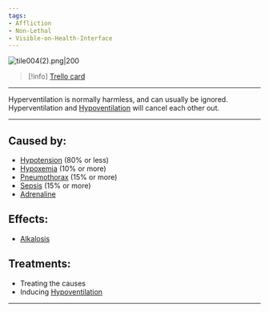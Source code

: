 ```yaml
---
tags:
- Affliction
- Non-Lethal
- Visible-on-Health-Interface
---
```


![tile004(2).png\|200](/Lungs/Hyperventilation%20-%20Attachments/6718845db30472d958dd7a57.png)

> [!info] [Trello card](https://trello.com/c/1EYpI6vE/6-hyperventilation)

---

Hyperventilation is normally harmless, and can usually be ignored. Hyperventilation and [Hypoventilation](Hypoventilation.md) will cancel each other out.

---

## Caused by:

- [Hypotension](../Blood/Hypotension.md) (80% or less)
- [Hypoxemia](../Blood/Hypoxemia.md) (10% or more)
- [Pneumothorax](Pneumothorax.md) (15% or more)
- [Sepsis](../Blood/Sepsis.md) (15% or more)
- [Adrenaline](../Items/Adrenaline.md)

## Effects:

- [Alkalosis](../Blood/Alkalosis.md)

## Treatments:

- Treating the causes
- Inducing [Hypoventilation](Hypoventilation.md)

---

